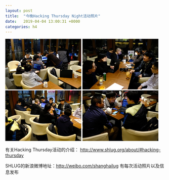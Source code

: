 ```yaml
---
layout: post
title:  "今晚Hacking Thursday Night活动照片"
date:   2019-04-04 13:00:31 +0000
categories: h4
---
```


[<img src='https://raw.githubusercontent.com/shanghailug/res2019q2/master/j404.h4/j328_2104_2200+08.240x160.jpg'>](https://raw.githubusercontent.com/shanghailug/res2019q2/master/j404.h4/j328_2104_2200+08.JPG)
[<img src='https://raw.githubusercontent.com/shanghailug/res2019q2/master/j404.h4/j404_2035_1900+08.240x160.jpg'>](https://raw.githubusercontent.com/shanghailug/res2019q2/master/j404.h4/j404_2035_1900+08.JPG)
[<img src='https://raw.githubusercontent.com/shanghailug/res2019q2/master/j404.h4/j404_2035_3000+08.240x160.jpg'>](https://raw.githubusercontent.com/shanghailug/res2019q2/master/j404.h4/j404_2035_3000+08.JPG)
[<img src='https://raw.githubusercontent.com/shanghailug/res2019q2/master/j404.h4/j404_2044_1900+08.240x160.jpg'>](https://raw.githubusercontent.com/shanghailug/res2019q2/master/j404.h4/j404_2044_1900+08.JPG)

有关Hacking Thursday活动的介绍：
http://www.shlug.org/about/#hacking-thursday

SHLUG的新浪微博地址：http://weibo.com/shanghailug 有每次活动照片以及信息发布



